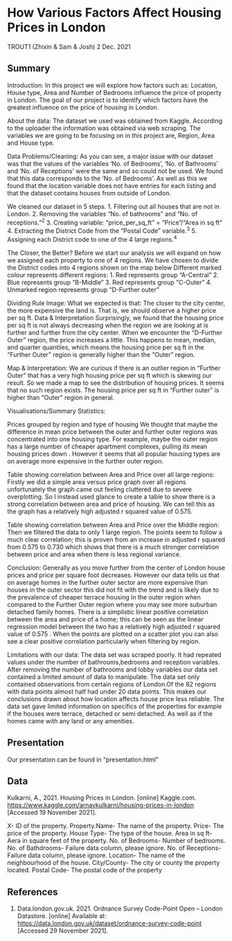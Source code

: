 How Various Factors Affect Housing Prices in London
================
TROUT1 (Zhixin & Sam & Josh)
2 Dec. 2021

## Summary

Introduction: In this project we will explore how factors such as:
Location, House type, Area and Number of Bedrooms influence the price of
property in London. The goal of our project is to identify which factors
have the greatest influence on the price of housing in London.

About the data: The dataset we used was obtained from Kaggle. According
to the uploader the information was obtained via web scraping. The
variables we are going to be focusing on in this project are, Region,
Area and House type.

Data Problems/Cleaning: As you can see, a major issue with our dataset
was that the values of the variables ‘No. of Bedrooms’, ‘No. of
Bathrooms’ and ‘No. of Receptions’ were the same and so could not be
used. We found that this data corresponds to the ‘No. of Bedrooms’. As
well as this we found that the location variable does not have entries
for each listing and that the dataset contains houses from outside of
London.

We cleaned our dataset in 5 steps. 1. Filtering out all houses that are
not in London. 2. Removing the variables “No. of bathrooms” and “No. of
receptions.”<sup>2</sup> 3. Creating variable: “price\_per\_sq\_ft” =
“Price”/“Area in sq ft” 4. Extracting the District Code from the “Postal
Code” variable.<sup>3</sup> 5. Assigning each District code to one of
the 4 large regions.<sup>4</sup>

The Closer, the Better? Before we start our analysis we will expand on
how we assigned each property to one of 4 regions. We have chosen to
divide the District codes into 4 regions shown on the map below
Different marked colour represents different regions: 1. Red represents
group “A-Central” 2. Blue represents group “B-Middle” 3. Red represents
group “C-Outer” 4. Unmarked region represents group “D-Further outer”

Dividing Rule Image: What we expected is that: The closer to the city
center, the more expensive the land is. That is, we should observe a
higher price per sq ft. Data & Interpretation Surprisingly, we found
that the housing price per sq ft is not always decreasing when the
region we are looking at is further and further from the city center.
When we encounter the “D-Further Outer” region, the price increases a
little. This happens to mean, median, and quarter quantiles, which means
the housing price per sq ft in the “Further Outer” region is generally
higher than the “Outer” region.

Map & Interpretation: We are curious if there is an outlier region in
“Further Outer” that has a very high housing price per sq ft which is
skewing our result. So we made a map to see the distribution of housing
prices. It seems that no such region exists. The housing price per sq ft
in “Further outer” is higher than “Outer” region in general.

Visualisations/Summary Statistics:

Prices grouped by region and type of housing We thought that maybe the
difference in mean price between the outer and further outer regions was
concentrated into one housing type. For example, maybe the outer region
has a large number of cheaper apartment complexes, pulling its mean
housing prices down . However it seems that all popular housing types
are on average more expensive in the further outer region.

Table showing correlation between Area and Price over all large regions:
Firstly we did a simple area versus price graph over all regions
unfortunately the graph came out feeling cluttered due to severe
overplotting. So I instead used glance to create a table to show there
is a strong correlation between area and price of housing. We can tell
this as the graph has a relatively high adjusted r squared value of
0.575.

Table showing correlation between Area and Price over the Middle region:
Then we filtered the data to only 1 large region. The points seem to
follow a much clear correlation; this is proven from an increase in
adjusted r squared from 0.575 to 0.730 which shows that there is a much
stronger correlation between price and area when there is less regional
variance.

Conclusion: Generally as you move further from the center of London
house prices and price per square foot decreases. However our data tells
us that on average homes in the further outer sector are more expensive
than houses in the outer sector this did not fit with the trend and is
likely due to the prevalence of cheaper terrace housing in the outer
region when compared to the Further Outer region where you may see more
suburban detached family homes. There is a simplistic linear positive
correlation between the area and price of a home; this can be seen as
the linear regression model between the two has a relatively high
adjusted r squared value of 0.575 . When the points are plotted on a
scatter plot you can also see a clear positive correlation particularly
when filtering by region.

Limitations with our data: The data set was scraped poorly. It had
repeated values under the number of bathrooms,bedrooms and reception
variables. After removing the number of bathrooms and lobby variables
our data set contained a limited amount of data to manipulate. The data
set only contained observations from certain regions of London.Of the 82
regions with data points almost half had under 20 data points. This
makes our conclusions drawn about how location affects house price less
reliable. The data set gave limited information on specifics of the
properties for example if the houses were terrace, detached or semi
detached. As well as if the homes came with any land or any amenities.

## Presentation

Our presentation can be found in “presentation.html”

## Data

Kulkarni, A., 2021. Housing Prices in London. \[online\] Kaggle.com.
<https://www.kaggle.com/arnavkulkarni/housing-prices-in-london>
\[Accessed 19 November 2021\].

X- ID of the property. Property.Name- The name of the property. Price-
The price of the property. House Type- The type of the house. Area in sq
ft- Aera in square feet of the property. No. of Bedrooms- Number of
bedrooms. No. of Bathdrooms- Failure data column, please ignore. No. of
Receptions- Failure data column, please ignore. Location- The name of
the neighbourhood of the house. City/County- The city or county the
property located. Postal Code- The postal code of the property

## References

1.  Data.london.gov.uk. 2021. Ordnance Survey Code-Point Open – London
    Datastore. \[online\] Available at:
    <https://data.london.gov.uk/dataset/ordnance-survey-code-point>
    \[Accessed 29 November 2021\].
